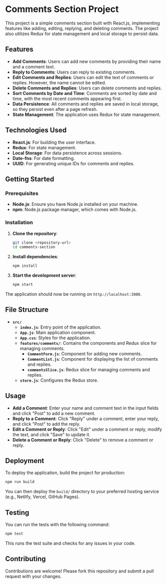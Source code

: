 # Comments Section Project

This project is a simple comments section built with React.js, implementing features like adding, editing, replying, and deleting comments. The project also utilizes Redux for state management and local storage to persist data.

## Features

- **Add Comments**: Users can add new comments by providing their name and a comment text.
- **Reply to Comments**: Users can reply to existing comments.
- **Edit Comments and Replies**: Users can edit the text of comments or replies. However, the name cannot be edited.
- **Delete Comments and Replies**: Users can delete comments and replies.
- **Sort Comments by Date and Time**: Comments are sorted by date and time, with the most recent comments appearing first.
- **Data Persistence**: All comments and replies are saved in local storage, so they persist even after a page refresh.
- **State Management**: The application uses Redux for state management.

## Technologies Used

- **React.js**: For building the user interface.
- **Redux**: For state management.
- **Local Storage**: For data persistence across sessions.
- **Date-fns**: For date formatting.
- **UUID**: For generating unique IDs for comments and replies.

## Getting Started

### Prerequisites

- **Node.js**: Ensure you have Node.js installed on your machine.
- **npm**: Node.js package manager, which comes with Node.js.

### Installation

1. **Clone the repository**:
   ```bash
   git clone <repository-url>
   cd comments-section
   ```

2. **Install dependencies**:
   ```bash
   npm install
   ```

3. **Start the development server**:
   ```bash
   npm start
   ```

The application should now be running on `http://localhost:3000`.

## File Structure

- **`src/`**
  - **`index.js`**: Entry point of the application.
  - **`App.js`**: Main application component.
  - **`App.css`**: Styles for the application.
  - **`features/comments/`**: Contains the components and Redux slice for managing comments.
    - **`CommentForm.js`**: Component for adding new comments.
    - **`CommentList.js`**: Component for displaying the list of comments and replies.
    - **`commentsSlice.js`**: Redux slice for managing comments and replies.
  - **`store.js`**: Configures the Redux store.

## Usage

- **Add a Comment**: Enter your name and comment text in the input fields and click "Post" to add a new comment.
- **Reply to a Comment**: Click "Reply" under a comment, enter your reply, and click "Post" to add the reply.
- **Edit a Comment or Reply**: Click "Edit" under a comment or reply, modify the text, and click "Save" to update it.
- **Delete a Comment or Reply**: Click "Delete" to remove a comment or reply.

## Deployment

To deploy the application, build the project for production:

```bash
npm run build
```

You can then deploy the `build/` directory to your preferred hosting service (e.g., Netlify, Vercel, GitHub Pages).

## Testing

You can run the tests with the following command:

```bash
npm test
```

This runs the test suite and checks for any issues in your code.

## Contributing

Contributions are welcome! Please fork this repository and submit a pull request with your changes.
